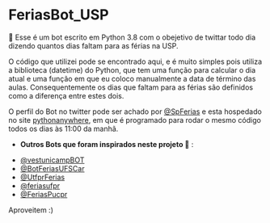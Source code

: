 # FeriasBot_USP

:snake: Esse é um bot escrito em Python 3.8 com o obejetivo de twittar todo dia dizendo quantos dias faltam para as férias na USP. 

O código que utilizei pode se encontrado aqui, e é muito simples pois utiliza a biblioteca (datetime) do Python, que tem uma função para calcular o dia atual e uma função em que eu coloco manualmente a data de término das aulas. Consequentemente os dias que faltam para as férias são definidos como a diferença entre estes dois.


O perfil do Bot no twitter pode ser achado por [@SpFerias](https://twitter.com/SpFerias) e esta hospedado no site [pythonanywhere](https://www.pythonanywhere.com), em que é programado para rodar o mesmo código todos os dias às 11:00 da manhã.

* **Outros Bots que foram inspirados neste projeto :robot:** :

- [@vestunicampBOT](https://twitter.com/vestunicampBOT)
- [@BotFeriasUFSCar](https://twitter.com/BotFeriasUFSCar)
- [@UtfprFerias](https://twitter.com/UtfprFerias)
- [@feriasufpr](https://twitter.com/feriasufpr)
- [@FeriasPucpr](https://mobile.twitter.com/feriaspucpr)

Aproveitem :)
